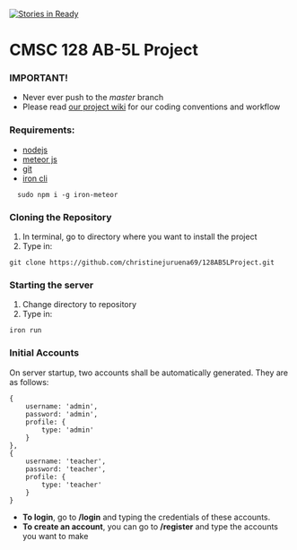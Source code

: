 [![Stories in Ready](https://badge.waffle.io/christinejuruena69/128AB5LProject.png?label=ready&title=Ready)](https://waffle.io/christinejuruena69/128AB5LProject)
# CMSC 128 AB-5L Project

### IMPORTANT!
  * Never ever push to the *master* branch
  * Please read [our project wiki](https://github.com/christinejuruena69/128AB5LProject/wiki) for our coding conventions and workflow

### Requirements:
  * [nodejs](https://github.com/creationix/nvm)
  * [meteor js](http://www.meteor.com/)
  * [git](http://git-scm.com/)
  * [iron cli](https://github.com/iron-meteor/iron-cli)
```
  sudo npm i -g iron-meteor
```

### Cloning the Repository
  1. In terminal, go to directory where you want to install the project
  2. Type in:
```
git clone https://github.com/christinejuruena69/128AB5LProject.git
```

### Starting the server
  1. Change directory to repository
  2. Type in:
```
iron run
```

### Initial Accounts
On server startup, two accounts shall be automatically generated. They are as follows:
```
{
    username: 'admin',
    password: 'admin',
    profile: {
        type: 'admin'
    }
},
{
    username: 'teacher',
    password: 'teacher',
    profile: {
        type: 'teacher'
    }
}
```

* **To login**, go to **/login** and typing the credentials of these accounts.
* **To create an account**, you can go to **/register** and type the accounts you want to make
